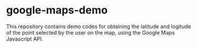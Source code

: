 # google-maps-demo
This repository contains demo codes for obtaining the latitude and logitude of the point selected by the user on the map, using the Google Maps Javascript API.
